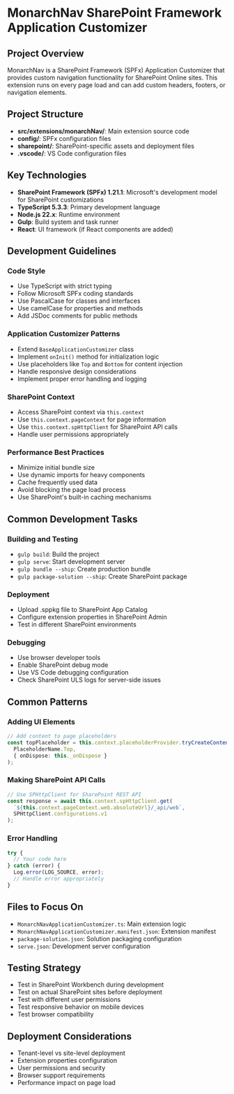 # MonarchNav SharePoint Framework Application Customizer

## Project Overview
MonarchNav is a SharePoint Framework (SPFx) Application Customizer that provides custom navigation functionality for SharePoint Online sites. This extension runs on every page load and can add custom headers, footers, or navigation elements.

## Project Structure
- **src/extensions/monarchNav/**: Main extension source code
- **config/**: SPFx configuration files
- **sharepoint/**: SharePoint-specific assets and deployment files
- **.vscode/**: VS Code configuration files

## Key Technologies
- **SharePoint Framework (SPFx) 1.21.1**: Microsoft's development model for SharePoint customizations
- **TypeScript 5.3.3**: Primary development language
- **Node.js 22.x**: Runtime environment
- **Gulp**: Build system and task runner
- **React**: UI framework (if React components are added)

## Development Guidelines

### Code Style
- Use TypeScript with strict typing
- Follow Microsoft SPFx coding standards
- Use PascalCase for classes and interfaces
- Use camelCase for properties and methods
- Add JSDoc comments for public methods

### Application Customizer Patterns
- Extend `BaseApplicationCustomizer` class
- Implement `onInit()` method for initialization logic
- Use placeholders like `Top` and `Bottom` for content injection
- Handle responsive design considerations
- Implement proper error handling and logging

### SharePoint Context
- Access SharePoint context via `this.context`
- Use `this.context.pageContext` for page information
- Use `this.context.spHttpClient` for SharePoint API calls
- Handle user permissions appropriately

### Performance Best Practices
- Minimize initial bundle size
- Use dynamic imports for heavy components
- Cache frequently used data
- Avoid blocking the page load process
- Use SharePoint's built-in caching mechanisms

## Common Development Tasks

### Building and Testing
- `gulp build`: Build the project
- `gulp serve`: Start development server
- `gulp bundle --ship`: Create production bundle
- `gulp package-solution --ship`: Create SharePoint package

### Deployment
- Upload .sppkg file to SharePoint App Catalog
- Configure extension properties in SharePoint Admin
- Test in different SharePoint environments

### Debugging
- Use browser developer tools
- Enable SharePoint debug mode
- Use VS Code debugging configuration
- Check SharePoint ULS logs for server-side issues

## Common Patterns

### Adding UI Elements
```typescript
// Add content to page placeholders
const topPlaceholder = this.context.placeholderProvider.tryCreateContent(
  PlaceholderName.Top,
  { onDispose: this._onDispose }
);
```

### Making SharePoint API Calls
```typescript
// Use SPHttpClient for SharePoint REST API
const response = await this.context.spHttpClient.get(
  `${this.context.pageContext.web.absoluteUrl}/_api/web`,
  SPHttpClient.configurations.v1
);
```

### Error Handling
```typescript
try {
  // Your code here
} catch (error) {
  Log.error(LOG_SOURCE, error);
  // Handle error appropriately
}
```

## Files to Focus On
- `MonarchNavApplicationCustomizer.ts`: Main extension logic
- `MonarchNavApplicationCustomizer.manifest.json`: Extension manifest
- `package-solution.json`: Solution packaging configuration
- `serve.json`: Development server configuration

## Testing Strategy
- Test in SharePoint Workbench during development
- Test on actual SharePoint sites before deployment
- Test with different user permissions
- Test responsive behavior on mobile devices
- Test browser compatibility

## Deployment Considerations
- Tenant-level vs site-level deployment
- Extension properties configuration
- User permissions and security
- Browser support requirements
- Performance impact on page load
